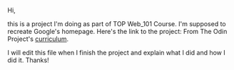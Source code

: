 Hi,

this is a project I'm doing as  part of TOP Web_101 Course. I'm supposed to recreate Google's homepage. Here's the link to the project: From The Odin Project's [curriculum](http://www.theodinproject.com/courses/web-development-101/lessons/html-css).

I will edit this file when I finish the project and explain what I did and how I did it. Thanks!
